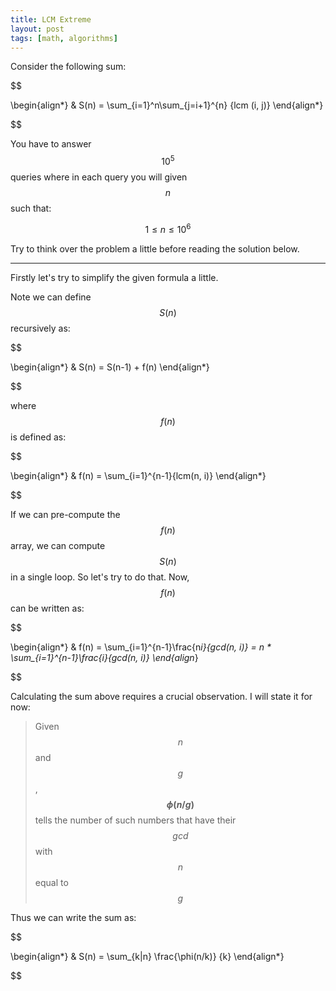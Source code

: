 ```yaml
---
title: LCM Extreme
layout: post
tags: [math, algorithms]
---
```


Consider the following sum:

$$

\begin{align*}
    & S(n) = \sum_{i=1}^n\sum_{j=i+1}^{n} {lcm (i, j)}
\end{align*}

$$

You have to answer $$ 10^5 $$ queries where in each query you will given
$$ n $$ such that:

$$ 1 \le n \le 10^6 $$

Try to think over the problem a little before reading the solution below.

---

Firstly let's try to simplify the given formula a little.

Note we can define $$ S(n) $$ recursively as:

$$

\begin{align*}
    & S(n) = S(n-1) + f(n)
\end{align*}

$$

where $$ f(n) $$ is defined as:

$$

\begin{align*}
  & f(n) = \sum_{i=1}^{n-1}{lcm(n, i)}
\end{align*}

$$

If we can pre-compute the $$ f(n) $$ array, we can compute $$ S(n) $$ in
a single loop. So let's try to do that. Now, $$ f(n) $$ can be written as:

$$

\begin{align*}
  & f(n) = \sum_{i=1}^{n-1}\frac{n*i}{gcd(n, i)} = n * \sum_{i=1}^{n-1}\frac{i}{gcd(n, i)}
\end{align*}

$$

Calculating the sum above requires a crucial observation. I will state it for now:

> Given $$n$$ and $$g$$, **$$\phi(n/g)$$** tells the number of such numbers that have their $$gcd$$ with $$n$$ equal to $$g$$

Thus we can write the sum as:

$$

\begin{align*}
    & S(n) = \sum_{k|n} \frac{\phi(n/k)} {k}
\end{align*}

$$
